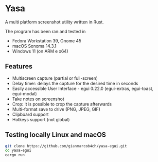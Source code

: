 # Yasa
A multi platform screenshot utility written in Rust. 

The program has been ran and tested in
- Fedora Workstation 39, Gnome 45
- macOS Sonoma 14.3.1
- Windows 11 (on ARM e x64)

## Features
- Multiscreen capture (partial or full-screen)
- Delay timer: delays the capture for the desired time in seconds
- Easily accessible User Interface - egui 0.22.0 (egui-extras, egui-toast, egui-modal)
- Take notes on screenshot
- Crop: it is possible to crop the capture afterwards
- Multi-format save to drive (PNG, JPEG, GIF)
- Clipboard support
- Hotkeys support (not global)



## Testing locally Linux and macOS

``` bash
git clone https://github.com/gianmarcob4ch/yasa-egui.git
cd yasa-egui
cargo run
```

